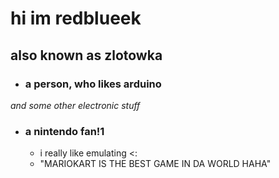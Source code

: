 # hi im redblueek 
## also known as zlotowka

- ### a person, who likes arduino
*and some other electronic stuff*

- ### a nintendo fan!1
  - i really like emulating <:
  - "MARIOKART IS THE BEST GAME IN DA WORLD HAHA"
